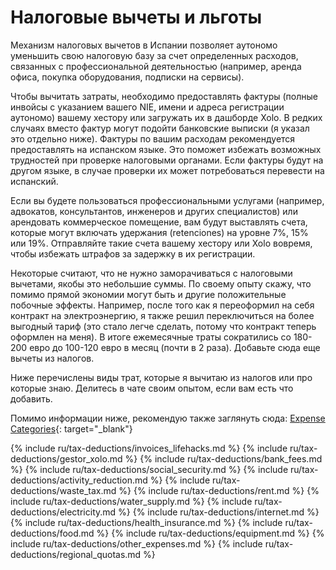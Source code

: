 # Налоговые вычеты и льготы

Механизм налоговых вычетов в Испании позволяет аутономо уменьшить свою налоговую базу за счет определенных расходов,
связанных с профессиональной деятельностью (например, аренда офиса, покупка оборудования, подписки на сервисы).

Чтобы вычитать затраты, необходимо предоставлять фактуры (полные инвойсы с указанием вашего NIE, имени и адреса
регистрации аутономо) вашему хестору или загружать их в дашборде Xolo. В редких случаях вместо фактур могут подойти
банковские выписки (я указал это отдельно ниже). Фактуры по вашим расходам рекомендуется предоставлять на испанском
языке. Это поможет избежать возможных трудностей при проверке налоговыми органами. Если фактуры будут на другом 
языке, в случае проверки их может потребоваться перевести на испанский.

Если вы будете пользоваться профессиональными услугами (например, адвокатов, консультантов, инженеров и других
специалистов) или арендовать коммерческое помещение, вам будут выставлять счета, которые могут включать удержания
(retenciones) на уровне 7%, 15% или 19%. Отправляйте такие счета вашему хестору или Xolo вовремя, чтобы избежать
штрафов за задержку в их регистрации.

Некоторые считают, что не нужно заморачиваться с налоговыми вычетами, якобы это небольшие суммы. По своему опыту скажу,
что помимо прямой экономии могут быть и другие положительные побочные эффекты. Например, после того как я
переоформил на себя контракт на электроэнергию, я также решил переключиться на более выгодный тариф (это стало легче
сделать, потому что контракт теперь оформлен на меня). В итоге ежемесячные траты сократились со 180-200 евро до 100-120
евро в месяц (почти в 2 раза). Добавьте сюда еще вычеты из налогов.

Ниже перечислены виды трат, которые я вычитаю из налогов или про которые знаю. Делитесь в чате своим опытом, если
вам есть что добавить.

Помимо информации ниже, рекомендую также заглянуть
сюда: [Expense Categories](https://www.xolo.io/es-en/faq/xolo-spain/category/all-you-can-deduct-as-a-freelancer-in-spain/subcategory/expense-categories){:
target="_blank"}

{% include ru/tax-deductions/invoices_lifehacks.md %}
{% include ru/tax-deductions/gestor_xolo.md %}
{% include ru/tax-deductions/bank_fees.md %}
{% include ru/tax-deductions/social_security.md %}
{% include ru/tax-deductions/activity_reduction.md %}
{% include ru/tax-deductions/waste_tax.md %}
{% include ru/tax-deductions/rent.md %}
{% include ru/tax-deductions/water_supply.md %}
{% include ru/tax-deductions/electricity.md %}
{% include ru/tax-deductions/internet.md %}
{% include ru/tax-deductions/health_insurance.md %}
{% include ru/tax-deductions/food.md %}
{% include ru/tax-deductions/equipment.md %}
{% include ru/tax-deductions/other_expenses.md %}
{% include ru/tax-deductions/regional_quotas.md %}
